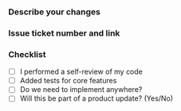### Describe your changes
### Issue ticket number and link  
### Checklist  
- [ ] I performed a self-review of my code  
- [ ] Added tests for core features  
- [ ] Do we need to implement anywhere?  
- [ ] Will this be part of a product update? (Yes/No)
